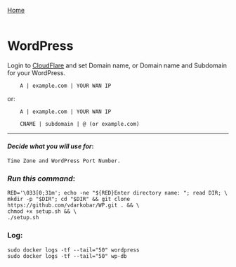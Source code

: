 <p align="left">
  <a href="https://github.com/vdarkobar/npm">Home</a>
  <br><br>
</p> 
  
# WordPress
  
Login to <a href="https://dash.cloudflare.com/">CloudFlare</a> and set Domain name, or Domain name and Subdomain for your WordPress.
```
    A | example.com | YOUR WAN IP
```
or:
```
    A | example.com | YOUR WAN IP
```
```
    CNAME | subdomain | @ (or example.com)
```

---
  
#### *Decide what you will use for*:
```
Time Zone and WordPress Port Number.
```
    
### *Run this command*:
```
RED='\033[0;31m'; echo -ne "${RED}Enter directory name: "; read DIR; \
mkdir -p "$DIR"; cd "$DIR" && git clone https://github.com/vdarkobar/WP.git . && \
chmod +x setup.sh && \
./setup.sh
```
  
### Log:
```
sudo docker logs -tf --tail="50" wordpress
sudo docker logs -tf --tail="50" wp-db
```
